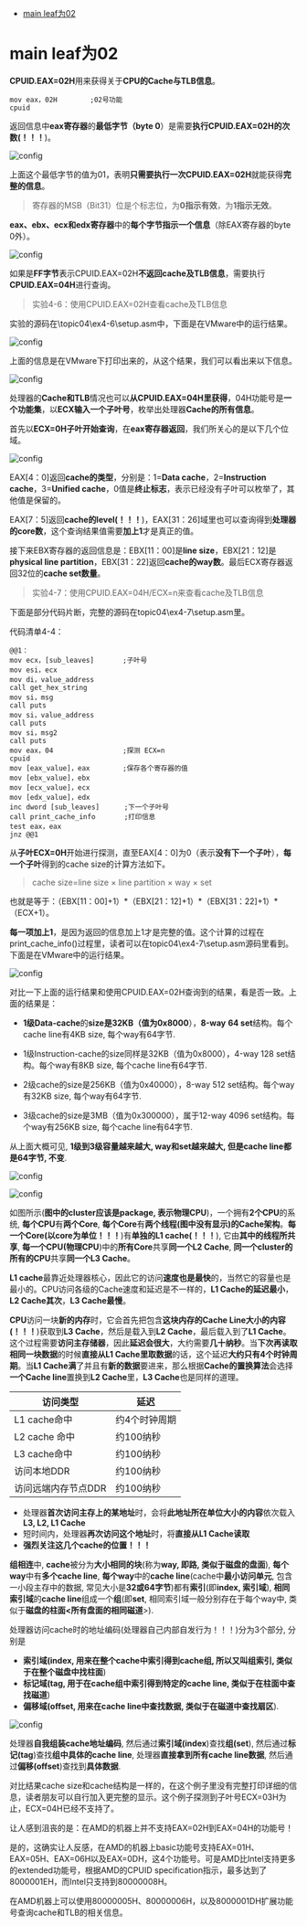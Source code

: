 
<!-- @import "[TOC]" {cmd="toc" depthFrom=1 depthTo=6 orderedList=false} -->

<!-- code_chunk_output -->

- [main leaf为02](#main-leaf为02)

<!-- /code_chunk_output -->

# main leaf为02

**CPUID.EAX=02H**用来获得关于**CPU的Cache与TLB信息**。

```assembly
mov eax，02H        ;02号功能
cpuid
```

返回信息中**eax寄存器**的**最低字节（byte 0**）是需要**执行CPUID.EAX=02H的次数(！！！**)。

![config](./images/19.png)

上面这个最低字节的值为01，表明**只需要执行一次CPUID.EAX=02H**就能获得**完整的信息**。

>寄存器的MSB（Bit31）位是个标志位，为**0指示有效**，为**1指示无效**。

**eax、ebx、ecx和edx寄存器**中的**每个字节指示一个信息**（除EAX寄存器的byte 0外）。

![config](./images/20.png)

如果是**FF字节**表示CPUID.EAX=02H**不返回cache及TLB信息**，需要执行**CPUID.EAX=04H**进行查询。

>实验4-6：使用CPUID.EAX=02H查看cache及TLB信息

实验的源码在\topic04\ex4-6\setup.asm中，下面是在VMware中的运行结果。

![config](./images/21.png)

上面的信息是在VMware下打印出来的，从这个结果，我们可以看出来以下信息。

![config](./images/22.png)

处理器的**Cache和TLB**情况也可以**从CPUID.EAX=04H里获得**，04H功能号是**一个功能集**，以**ECX输入一个子叶号**，枚举出处理器**Cache的所有信息**。

首先以**ECX=0H子叶开始查询**，在**eax寄存器返回**，我们所关心的是以下几个位域。

![config](./images/23.png)

EAX[4：0]返回**cache的类型**，分别是：1=**Data cache**，2=**Instruction cache**，3=**Unified cache**，0值是**终止标志**，表示已经没有子叶可以枚举了，其他值是保留的。

EAX[7：5]返回**cache的level(！！！**)，EAX[31：26]域里也可以查询得到**处理器的core数**，这个查询结果值需要**加上1**才是真正的值。

接下来EBX寄存器的返回信息是：EBX[11：00]是**line size**，EBX[21：12]是**physical line partition**，EBX[31：22]返回**cache的way数**。最后ECX寄存器返回32位的**cache set数量**。

>实验4-7：使用CPUID.EAX=04H/ECX=n来查看cache及TLB信息

下面是部分代码片断，完整的源码在topic04\ex4-7\setup.asm里。

代码清单4-4：

```assembly
@@1：
mov ecx，[sub_leaves]       ;子叶号
mov esi，ecx
mov di，value_address
call get_hex_string
mov si，msg
call puts
mov si，value_address
call puts
mov si，msg2
call puts
mov eax，04                 ;探测 ECX=n
cpuid
mov [eax_value]，eax        ;保存各个寄存器的值
mov [ebx_value]，ebx
mov [ecx_value]，ecx
mov [edx_value]，edx
inc dword [sub_leaves]      ;下一个子叶号
call print_cache_info       ;打印信息
test eax，eax
jnz @@1
```

从**子叶ECX=0H**开始进行探测，直至EAX[4：0]为0（表示**没有下一个子叶**），**每一个子叶**得到的cache size的计算方法如下。

>cache size=line size × line partition × way × set

也就是等于：（EBX[11：00]+1）\*（EBX[21：12]+1）\*（EBX[31：22]+1）\*（ECX+1）。

**每一项加上1**，是因为返回的信息加上1才是完整的值。这个计算的过程在print\_cache\_info()过程里，读者可以在topic04\ex4-7\setup.asm源码里看到。下面是在VMware中的运行结果。

![config](./images/24.png)

对比一下上面的运行结果和使用CPUID.EAX=02H查询到的结果，看是否一致。上面的结果是：

- **1级Data\-cache**的**size是32KB（值为0x8000**），**8\-way** **64 set**结构。每个cache line有4KB size, 每个way有64字节.

- 1级Instruction\-cache的size同样是32KB（值为0x8000），4\-way 128 set结构。每个way有8KB size, 每个cache line有64字节.

- 2级cache的size是256KB（值为0x40000），8\-way 512 set结构。每个way有32KB size, 每个way有64字节.

- 3级cache的size是3MB（值为0x300000），属于12\-way 4096 set结构。每个way有256KB size, 每个cache line有64字节.

从上面大概可见, **1级到3级容量越来越大, way和set越来越大, 但是cache line都是64字节, 不变**.

![config](./images/27.png)

![config](./images/28.png)

如图所示(**图中的cluster应该是package, 表示物理CPU**)，一个拥有**2个CPU**的系统, **每个CPU**有**两个Core**, **每个Core**有**两个线程(图中没有显示)的Cache架构**。**每一个Core(以core为单位！！！**)有**单独的L1 cache(！！！**), 它由**其中的线程所共享**, **每一个CPU(物理CPU**)中的**所有Core**共享**同一个L2 Cache**, **同一个cluster的所有的CPU**共享**同一个L3 Cache**。

**L1 cache**最靠近处理器核心，因此它的访问**速度也是最快**的，当然它的容量也是最小的。CPU访问各级的Cache速度和延迟是不一样的，**L1 Cache的延迟最小**，**L2 Cache其次**，**L3 Cache最慢**。

**CPU**访问一块**新的内存**时，它会首先把包含**这块内存的Cache Line大小的内容(！！！**)获取到**L3 Cache**，然后是载入到**L2 Cache**，最后载入到了**L1 Cache**。这个过程需要**访问主存储器**，因此**延迟会很大**，大约需要**几十纳秒**。当**下次再读取相同一块数据**的时候**直接从L1 Cache里取数据**的话，这个延迟**大约只有4个时钟周期**。当**L1 Cache满**了并且有**新的数据**要进来，那么根据**Cache的置换算法**会选择**一个Cache line**置换到**L2 Cache**里，**L3 Cache**也是同样的道理。

访问类型 | 延迟
---|---
L1 cache命中 | 约4个时钟周期
L2 cache 命中 | 约100纳秒
L3 cache命中 | 约100纳秒
访问本地DDR | 约100纳秒
访问远端内存节点DDR | 约100纳秒

- 处理器**首次访问主存上的某地址**时，会将**此地址所在单位大小的内容**依次载入**L3, L2, L1 Cache**
- 短时间内，处理器**再次访问这个地址**时，将**直接从L1 Cache读取**
- **强烈关注这几个cache的位置！！！**

**组相连**中, **cache**被分为**大小相同的块**(称为**way, 即路, 类似于磁盘的盘面**), **每个way**中有**多个cache line**, **每个way**中的**cache line**(cache中**最小访问单元**, 包含一小段主存中的数据, 常见大小是**32或64字节**)都有**索引**(即**index, 索引域**), **相同索引域**的**cache line**组成一个**组**(即**set**, 相同索引域一般分别存在于每个way中, 类似于**磁盘的柱面<所有盘面的相同磁道**>).

处理器访问cache时的地址编码(处理器自己内部自发行为！！！)分为3个部分, 分别是

- **索引域(index, 用来在整个cache中索引得到cache组, 所以又叫组索引, 类似于在整个磁盘中找柱面**)
- **标记域(tag, 用于在cache组中索引得到特定的cache line, 类似于在柱面中查找磁道**)
- **偏移域(offset, 用来在cache line中查找数据, 类似于在磁道中查找扇区**).

![config](./images/25.png)

处理器**自我组装cache地址编码**, 然后通过**索引域(index**)查找**组(set**), 然后通过**标记(tag**)查找**组中具体的cache line**, 处理器**直接拿到所有cache line数据**, 然后通过**偏移(offset**)查找到**具体数据**.

对比结果cache size和cache结构是一样的，在这个例子里没有完整打印详细的信息，读者朋友可以自行加入更完整的显示。这个例子探测到子叶号ECX=03H为止，ECX=04H已经不支持了。

让人感到沮丧的是：在AMD的机器上并不支持EAX=02H到EAX=04H的功能号！

是的，这确实让人反感，在AMD的机器上basic功能号支持EAX=01H、EAX=05H、EAX=06H以及EAX=0DH，这4个功能号。可是AMD比Intel支持更多的extended功能号，根据AMD的CPUID specification指示，最多达到了8000001EH，而Intel只支持到80000008H。

在AMD机器上可以使用80000005H、80000006H，以及8000001DH扩展功能号查询cache和TLB的相关信息。